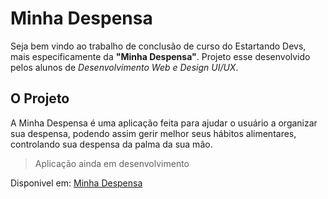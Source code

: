 # Minha Despensa 

Seja bem vindo ao trabalho de conclusão de curso do Estartando Devs, mais especificamente da **"Minha Despensa"**. Projeto esse desenvolvido pelos alunos de *Desenvolvimento Web  e  Design UI/UX*.


## O Projeto

A Minha Despensa é uma aplicação feita para ajudar o usuário a organizar sua despensa, podendo assim gerir melhor seus hábitos alimentares, controlando sua despensa da palma da sua mão. 

> Aplicação ainda em desenvolvimento

Disponivel em: [Minha Despensa](https://minhadespensa.netlify.app/ )
